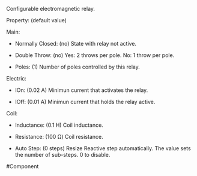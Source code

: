 Configurable electromagnetic relay.

Property: (default value)

Main:
- Normally Closed: (no)
   State with relay not active.

- Double Throw: (no)
   Yes: 2 throws per pole.
   No: 1 throw per pole.

- Poles: (1)
   Number of poles controlled by this relay.


Electric:
- IOn: (0.02 A)
   Minimun current that activates the relay.

- IOff: (0.01 A)
   Minimun current that holds the relay active.

Coil:
- Inductance: (0.1 H)
   Coil inductance.

- Resistance: (100 Ω)
   Coil resistance.

- Auto Step: (0 steps)
   Resize Reactive step automatically.
   The value sets the number of sub-steps.
   0 to disable.


#Component